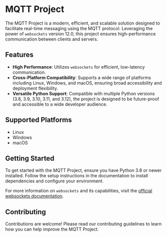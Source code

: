 # MQTT Project

The MQTT Project is a modern, efficient, and scalable solution designed to facilitate real-time messaging using the MQTT protocol. Leveraging the power of `websockets` version 12.0, this project ensures high-performance communication between clients and servers.

## Features

- **High Performance**: Utilizes `websockets` for efficient, low-latency communication.
- **Cross-Platform Compatibility**: Supports a wide range of platforms including Linux, Windows, and macOS, ensuring broad accessibility and deployment flexibility.
- **Versatile Python Support**: Compatible with multiple Python versions (3.8, 3.9, 3.10, 3.11, and 3.12), the project is designed to be future-proof and accessible to a wide developer audience.

## Supported Platforms

- Linux 
- Windows 
- macOS 

## Getting Started

To get started with the MQTT Project, ensure you have Python 3.8 or newer installed. Follow the setup instructions in the documentation to install dependencies and configure your environment.

For more information on `websockets` and its capabilities, visit the [official websockets documentation](https://websockets.readthedocs.io/).

## Contributing

Contributions are welcome! Please read our contributing guidelines to learn how you can help improve the MQTT Project.
